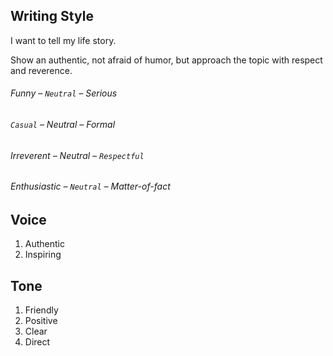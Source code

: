 ## Writing Style

I want to tell my life story. 

Show an authentic, not afraid of humor, but approach the topic with respect and reverence.

###### Funny – `Neutral` – Serious
###### `Casual` – Neutral – Formal
###### Irreverent – Neutral – `Respectful`
###### Enthusiastic – `Neutral` – Matter-of-fact

## Voice

1. Authentic
2. Inspiring

## Tone

1. Friendly
2. Positive
3. Clear
4. Direct
